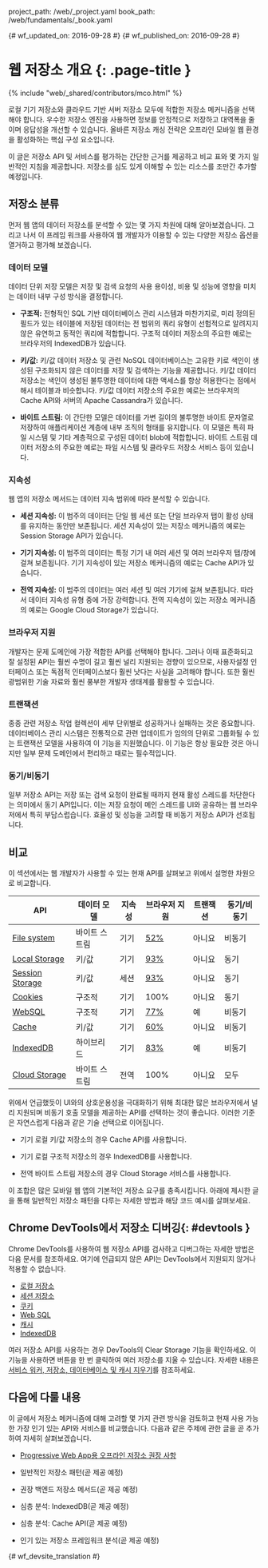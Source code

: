 project_path: /web/_project.yaml
book_path: /web/fundamentals/_book.yaml

{# wf_updated_on: 2016-09-28 #}
{# wf_published_on: 2016-09-28 #}

# 웹 저장소 개요 {: .page-title }

{% include "web/_shared/contributors/mco.html" %}

로컬 기기 저장소와 클라우드 기반 서버 저장소 모두에 적합한
저장소 메커니즘을 선택해야 합니다.  우수한 저장소 엔진을 사용하면
정보를 안정적으로 저장하고 대역폭을 줄이며 응답성을 개선할 수
있습니다. 올바른 저장소 캐싱 전략은 오프라인 모바일 웹 환경을
활성화하는 핵심 구성 요소입니다. 

이 글은 저장소 API 및 서비스를 평가하는 간단한 근거를
제공하고 비교 표와 몇 가지 일반적인 지침을
제공합니다. 저장소를 심도 있게 이해할 수 있는 리소스를 조만간
추가할 예정입니다.

## 저장소 분류

먼저 웹 앱의 데이터 저장소를 분석할 수 있는 몇 가지 차원에 대해
알아보겠습니다. 그리고 나서 이 프레임 워크를 사용하여 웹 개발자가
이용할 수 있는 다양한 저장소 옵션을 열거하고 평가해 보겠습니다.

### 데이터 모델

데이터 단위 저장 모델은 저장 및 검색 요청의 사용 용이성, 비용 및 성능에
영향을 미치는 데이터 내부 구성 방식을
결정합니다. 

* **구조적:** 전형적인 SQL 기반 데이터베이스 관리 시스템과
마찬가지로, 미리 정의된 필드가 있는 테이블에 저장된 데이터는
전 범위의 쿼리 유형이 선험적으로 알려지지 않은 유연하고 동적인 쿼리에
적합합니다. 구조적 데이터 저장소의 주요한 예로는 브라우저의
IndexedDB가 있습니다.

* **키/값:** 키/값 데이터 저장소 및 관련 NoSQL 데이터베이스는
고유한 키로 색인이 생성된 구조화되지 않은 데이터를 저장 및 검색하는 기능을 제공합니다.
키/값 데이터 저장소는 색인이 생성된 불투명한 데이터에 대한
액세스를 항상 허용한다는 점에서 해시 테이블과 비슷합니다. 키/값 데이터 저장소의 주요한 예로는
브라우저의 Cache API와 서버의 Apache Cassandra가 있습니다.

* **바이트 스트림:** 이 간단한 모델은 데이터를 가변 길이의 불투명한 바이트 문자열로
저장하여 애플리케이션 계층에 내부 조직의 형태를
유지합니다. 이 모델은 특히 파일 시스템 및 기타 계층적으로 구성된 데이터 blob에
적합합니다. 바이트 스트림 데이터 저장소의 주요한 예로는
파일 시스템 및 클라우드 저장소 서비스 등이 있습니다.

### 지속성

웹 앱의 저장소 메서드는 데이터 지속 범위에 따라 분석할 수
있습니다.

* **세션 지속성:** 이 범주의 데이터는
단일 웹 세션 또는 단일 브라우저 탭이 활성 상태를 유지하는 동안만 보존됩니다. 세션 지속성이 있는
저장소 메커니즘의 예로는 Session Storage API가 있습니다.

* **기기 지속성:** 이 범주의 데이터는 특정 기기 내 
여러 세션 및 여러 브라우저 탭/창에 걸쳐 보존됩니다. 기기 지속성이 있는 
저장소 메커니즘의 예로는 Cache API가 있습니다.

* **전역 지속성:** 이 범주의 데이터는 여러 세션 및 여러 기기에 걸쳐
보존됩니다. 따라서 데이터 지속성 유형 중에 가장 강력합니다. 전역 지속성이 있는
저장소 메커니즘의 예로는 Google Cloud Storage가 있습니다.

### 브라우저 지원

개발자는 문제 도메인에 가장 적합한 API를 선택해야 합니다.
그러나 이때 표준화되고 잘 설정된 API는 훨씬 수명이 길고
훨씬 널리 지원되는 경향이 있으므로, 사용자설정 인터페이스 또는
독점적 인터페이스보다 훨씬 낫다는 사실을 고려해야 합니다. 또한 훨씬 광범위한 기술 자료와
훨씬 풍부한 개발자 생태계를 활용할 수 있습니다.

### 트랜잭션

종종 관련 저장소 작업 컬렉션이 세부 단위별로 성공하거나
실패하는 것은 중요합니다. 데이터베이스 관리 시스템은 전통적으로
관련 업데이트가 임의의 단위로 그룹화될 수 있는 트랜잭션 모델을 사용하여
이 기능을 지원했습니다. 이 기능은 항상 필요한 것은 아니지만 일부 문제 도메인에서
편리하고 때로는 필수적입니다.

### 동기/비동기

일부 저장소 API는 저장 또는 검색 요청이 완료될 때까지
현재 활성 스레드를 차단한다는 의미에서 동기 API입니다. 이는
저장 요청이 메인 스레드를 UI와 공유하는 웹 브라우저에서 특히
부담스럽습니다. 효율성 및 성능을 고려할 때
비동기 저장소 API가 선호됩니다.

## 비교

이 섹션에서는 웹 개발자가 사용할 수 있는 현재 API를 살펴보고
위에서 설명한 차원으로 비교합니다.

<table>
  <thead>
    <th>API</th>
    <th>데이터 
모델</th>
    <th>지속성</th>
    <th>브라우저
지원</th>
    <th>트랜잭션</th>
    <th>동기/비동기</th>
  </thead>
  <tbody>
    <tr>
      <td><a href="https://developer.mozilla.org/en-US/docs/Web/API/FileSystem">File system</a></td>
      <td>바이트 스트림</td>
      <td>기기</td>
      <td><a href="http://caniuse.com/#feat=filesystem">52%</a></td>
      <td>아니요</td>
      <td>비동기</td>
    </tr>
    <tr>
      <td><a href="https://developer.mozilla.org/en-US/docs/Web/API/Window/localStorage">Local Storage</a></td>
      <td>키/값</td>
      <td>기기</td>
      <td><a href="http://caniuse.com/#feat=namevalue-storage">93%</a></td>
      <td>아니요</td>
      <td>동기</td>
    </tr>
    <tr>
      <td><a href="https://developer.mozilla.org/en-US/docs/Web/API/Window/sessionStorage">Session Storage</a></td>
      <td>키/값</td>
      <td>세션</td>
      <td><a href="http://caniuse.com/#feat=namevalue-storage">93%</a></td>
      <td>아니요</td>
      <td>동기</td>
    </tr>
    <tr>
      <td><a href="https://developer.mozilla.org/en-US/docs/Web/HTTP/Cookies">Cookies</a></td>
      <td>구조적</td>
      <td>기기</td>
      <td>100%</td>
      <td>아니요</td>
      <td>동기</td>
    </tr>
    <tr>
      <td><a href="https://www.w3.org/TR/webdatabase/">WebSQL</a></td>
      <td>구조적</td>
      <td>기기</td>
      <td><a href="http://caniuse.com/#feat=sql-storage">77%</a></td>
      <td>예</td>
      <td>비동기</td>
    </tr>
    <tr>
      <td><a href="https://developer.mozilla.org/en-US/docs/Web/API/CacheStorage">Cache</a></td>
      <td>키/값</td>
      <td>기기</td>
      <td><a href="http://caniuse.com/#feat=serviceworkers">60%</a></td>
      <td>아니요</td>
      <td>비동기</td>
    </tr>
    <tr>
      <td><a href="https://developer.mozilla.org/en-US/docs/Web/API/IndexedDB_API">IndexedDB</a></td>
      <td>하이브리드</td>
      <td>기기</td>
      <td><a href="http://caniuse.com/#feat=indexeddb">83%</a></td>
      <td>예</td>
      <td>비동기</td>
    </tr>
    <tr>
      <td><a href="https://cloud.google.com/storage/">Cloud Storage</a></td>
      <td>바이트 스트림</td>
      <td>전역</td>
      <td>100%</td>
      <td>아니요</td>
      <td>모두</td>
    </tr>
  <tbody>
</table>

위에서 언급했듯이 UI와의 상호운용성을 극대화하기 위해
최대한 많은 브라우저에서 널리 지원되며 비동기 호출 모델을 제공하는 API를 선택하는
것이 좋습니다. 이러한 기준은 자연스럽게 다음과 같은
기술 선택으로 이어집니다.

* 기기 로컬 키/값 저장소의 경우 Cache API를 사용합니다.

* 기기 로컬 구조적 저장소의 경우 IndexedDB를 사용합니다.

* 전역 바이트 스트림 저장소의 경우 Cloud Storage 서비스를 사용합니다.

이 조합은 많은 모바일 웹 앱의 기본적인 저장소 요구를 충족시킵니다.
아래에 제시한 글을 통해 일반적인 저장소 패턴을 다루는
자세한 방법과 해당 코드 예시를 살펴보세요.

## Chrome DevTools에서 저장소 디버깅{: #devtools }

Chrome DevTools를 사용하여 웹 저장소 API를 검사하고 디버그하는
자세한 방법은 다음 문서를 참조하세요. 여기에 언급되지 않은
API는 DevTools에서 지원되지 않거나 적용할 수 없습니다.

* [로컬 저장소](/web/tools/chrome-devtools/manage-data/local-storage#local-storage)
* [세션 저장소](/web/tools/chrome-devtools/manage-data/local-storage#session-storage)
* [쿠키](/web/tools/chrome-devtools/manage-data/cookies)
* [Web SQL](/web/tools/chrome-devtools/manage-data/local-storage#web-sql)
* [캐시](/web/tools/chrome-devtools/progressive-web-apps#caches)
* [IndexedDB](/web/tools/chrome-devtools/manage-data/local-storage#indexeddb)

여러 저장소 API를 사용하는 경우 DevTools의 Clear Storage 기능을
확인하세요. 이 기능을 사용하면 버튼을 한 번 클릭하여 여러 저장소를
지울 수 있습니다. 자세한 내용은
[서비스 워커, 저장소, 데이터베이스 및 캐시 지우기](/web/tools/chrome-devtools/manage-data/local-storage#clear-storage)를
참조하세요.

## 다음에 다룰 내용

이 글에서 저장소 메커니즘에 대해 고려할 몇 가지 관련 방식을
검토하고 현재 사용 가능한 가장 인기 있는 API와 서비스를 비교했습니다.
다음과 같은 주제에 관한 글을 곧 추가하여 자세히
살펴보겠습니다.

* [Progressive Web App용 오프라인 저장소 권장 사항](offline-for-pwa)

* 일반적인 저장소 패턴(곧 제공 예정)

* 권장 백엔드 저장소 메서드(곧 제공 예정)

* 심층 분석: IndexedDB(곧 제공 예정)

* 심층 분석: Cache API(곧 제공 예정)

* 인기 있는 저장소 프레임워크 분석(곧 제공 예정)


{# wf_devsite_translation #}
